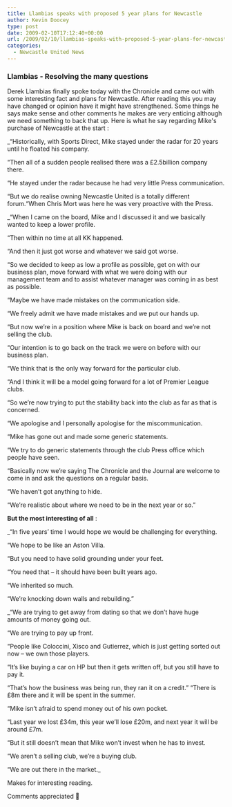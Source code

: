 ```yaml
---
title: Llambias speaks with proposed 5 year plans for Newcastle
author: Kevin Doocey
type: post
date: 2009-02-10T17:12:40+00:00
url: /2009/02/10/llambias-speaks-with-proposed-5-year-plans-for-newcastle/
categories:
  - Newcastle United News
---
```


### Llambias - Resolving the many questions

Derek Llambias finally spoke today with the Chronicle and came out with some interesting fact and plans for Newcastle. After reading this you may have changed or opinion have it might have strengthened. Some things he says make sense and other comments he makes are very enticing although we need something to back that up. Here is what he say regarding Mike's purchase of Newcastle at the start :

\_“Historically, with Sports Direct, Mike stayed under the radar for 20 years until he floated his company.</p>

“Then all of a sudden people realised there was a £2.5billion company there.

“He stayed under the radar because he had very little Press communication.

“But we do realise owning Newcastle United is a totally different forum.“When Chris Mort was here he was very proactive with the Press.

\_“When I came on the board, Mike and I discussed it and we basically wanted to keep a lower profile.

“Then within no time at all KK happened.

“And then it just got worse and whatever we said got worse.

“So we decided to keep as low a profile as possible, get on with our business plan, move forward with what we were doing with our management team and to assist whatever manager was coming in as best as possible.

“Maybe we have made mistakes on the communication side.

“We freely admit we have made mistakes and we put our hands up.

“But now we’re in a position where Mike is back on board and we’re not selling the club.

“Our intention is to go back on the track we were on before with our business plan.

“We think that is the only way forward for the particular club.

“And I think it will be a model going forward for a lot of Premier League clubs.

“So we’re now trying to put the stability back into the club as far as that is concerned.

“We apologise and I personally apologise for the miscommunication.

“Mike has gone out and made some generic statements.

“We try to do generic statements through the club Press office which people have seen.

“Basically now we’re saying The Chronicle and the Journal are welcome to come in and ask the questions on a regular basis.

“We haven’t got anything to hide.

“We’re realistic about where we need to be in the next year or so.”

**But the most interesting of all** :

\_“In five years’ time I would hope we would be challenging for everything.

“We hope to be like an Aston Villa.

“But you need to have solid grounding under your feet.

“You need that – it should have been built years ago.

“We inherited so much.

“We’re knocking down walls and rebuilding.”

\_“We are trying to get away from dating so that we don’t have huge amounts of money going out.</p>

“We are trying to pay up front.

“People like Coloccini, Xisco and Gutierrez, which is just getting sorted out now – we own those players.

“It’s like buying a car on HP but then it gets written off, but you still have to pay it.

“That’s how the business was being run, they ran it on a credit.” “There is £8m there and it will be spent in the summer.

“Mike isn’t afraid to spend money out of his own pocket.

“Last year we lost £34m, this year we’ll lose £20m, and next year it will be around £7m.

“But it still doesn’t mean that Mike won’t invest when he has to invest.

“We aren’t a selling club, we’re a buying club.

“We are out there in the market.\_

Makes for interesting reading.

Comments appreciated 🙂

